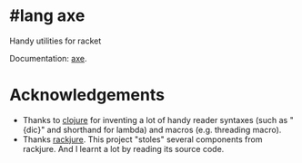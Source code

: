 # #lang axe
Handy utilities for racket

Documentation: [axe](http://docs.racket-lang.org/axe/index.html).


# Acknowledgements

* Thanks to [clojure](https://clojure.org/) for inventing a lot of handy
    reader syntaxes (such as "{dic}" and shorthand for lambda) and macros
    (e.g. threading macro).
* Thanks [rackjure](https://github.com/greghendershott/rackjure). This project
  "stoles" several components from rackjure. And I learnt a lot by reading its
  source code.
